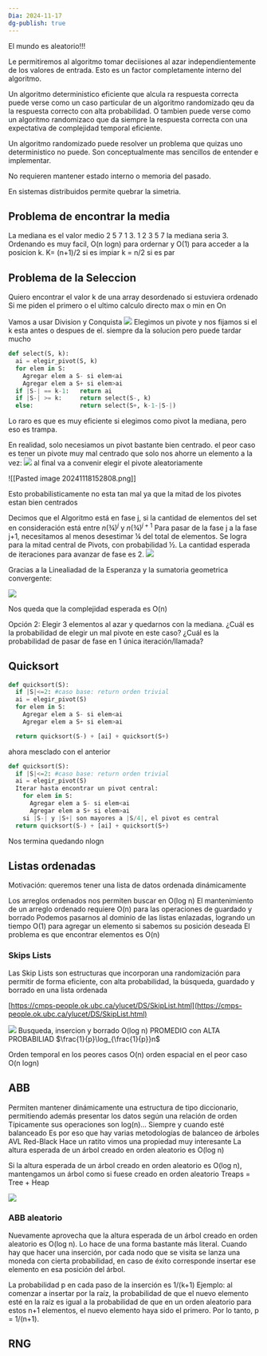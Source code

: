 ```yaml
---
Dia: 2024-11-17
dg-publish: true
---
```

El mundo es aleatorio!!!

Le permitiremos al algoritmo tomar deciisiones al azar independientemente de los valores de entrada. Esto es un factor completamente interno del algoritmo. 

Un algoritmo deterministico eficiente que alcula ra respuesta correcta puede verse como un caso particular de un algoritmo randomizado qeu da la respuesta correcto con alta probabilidad. 
O tambien puede verse como un algoritmo randomizaco que da siempre la respuesta correcta con una expectativa de complejidad temporal eficiente. 

Un algoritmo randomizado puede resolver un problema que quizas uno deterministico no puede. Son conceptualmente mas sencillos de entender e implementar. 

No requieren mantener estado interno o memoria del pasado. 

En sistemas distribuidos permite quebrar la simetria. 


## Problema de encontrar la media 
La mediana es el valor medio 
2 5 7 1 3. 1 2 3 5 7 la mediana seria 3. 
Ordenando es muy facil, O(n logn) para ordernar y O(1) para acceder a la posicion k. K=  (n+1)/2 si es impiar k = n/2 si es par 


## Problema de la Seleccion
Quiero encontrar el valor k de una array desordenado si estuviera ordenado
Si me piden el primero o el ultimo calculo directo max o min en On

Vamos a usar Division y Conquista 
**![](https://lh7-rt.googleusercontent.com/slidesz/AGV_vUeYBA2Flhm_uQpKAolYV8qTHIquaT-KKjzLeoqljKO9VNMH0EgHeTOH0I2uTNUJrZSqXBwykNECSFs3Yog2W4jzgYmWhIovNfJWggIegzW4-B2w8ZgL2IQYOec8mvzntBVxqMC8-FD3j1-yg9Vqsu1fkX8mWUMP=s2048?key=iRbwHtP-n_pIwaOn1yASjg)**
Elegimos un pivote y nos fijamos si el k esta antes o despues de el. 
siempre da la solucion pero puede tardar mucho
```python 
def select(S, k):
  ai = elegir_pivot(S, k)
  for elem in S:
    Agregar elem a S- si elem<ai
    Agregar elem a S+ si elem>ai
  if |S-| == k-1: 	return ai
  if |S-| >= k: 	return select(S-, k)
  else: 			return select(S+, k-1-|S-|)
  ```
Lo raro es que es muy eficiente si elegimos como pivot la mediana, pero eso es trampa. 

En realidad, solo necesiamos un pivot bastante bien centrado.
el peor caso es tener un pivote muy mal centrado que solo nos ahorre un elemento a la vez: 
**![](https://lh7-rt.googleusercontent.com/slidesz/AGV_vUcSajBtEAOCXulvcZHCbQkNCEWSgo8h0PeG9cRqCWvexoKmebkp4qylJEhYj6uAcReseaHF-NusCRIUFOT22r6DVJxDtKfJjz1D6pOXnBPVjVY99Yr8cPBvi549NmUmGbtRid0_pgswq994H2FaE0MyrsHn2LE=s2048?key=iRbwHtP-n_pIwaOn1yASjg)**
al final va a convenir elegir el pivote aleatoriamente

![[Pasted image 20241118152808.png]]

Esto probabilisticamente no esta tan mal ya que la mitad de los pivotes estan bien centrados


Decimos que el Algoritmo está en fase j, si la cantidad de elementos del set en consideración está entre $n(¾)^j$ y $n(¾)^{j+1}$
Para pasar de la fase j a la fase j+1, necesitamos al menos desestimar ¼ del total de elementos. Se logra para la mitad central de Pivots, con probabilidad ½.
La cantidad esperada de iteraciones para avanzar de fase es 2.
**![](https://lh7-rt.googleusercontent.com/slidesz/AGV_vUd2BLVJ30s8bOSxrDRJI56yo-CT-M6FCknsWdE7cbPaWCGKddSigRCgZt0Tkb4V4uZFyL51t54cwz8FDDlOkZTmmyrrUPz2bvrqVDIX2t3PGCvCpD8idzg3sRNaKh2SHffVDO5jeCYZJqmb30SVGMhUb2xE_05J=s2048?key=iRbwHtP-n_pIwaOn1yASjg)**

Gracias a la Linealiadad de la Esperanza y la sumatoria geometrica convergente: 

**![](https://lh7-rt.googleusercontent.com/slidesz/AGV_vUfUdahWWFo7MAhtXfX5xAa8yuM0mEsn0UeEQykmM_ehi00A4OXB2Qeq1GCqKb9KoPu6hao1mH4f6wcYlbhO5LOihQ5uaV2Yh5OXQbeTxsxSuxX165rz6ZJBOBiyTXcdBt8Y6DvpbU7UyDW-YI5pdHKAZSLrqpbJ=s2048?key=iRbwHtP-n_pIwaOn1yASjg)**

Nos queda que la complejidad esperada es O(n)


Opción 2: Elegir 3 elementos al azar y quedarnos con la mediana. 
¿Cuál es la probabilidad de elegir un mal pivote en este caso? ¿Cuál es la probabilidad de pasar de fase en 1 única iteración/llamada?


## Quicksort

```python 
def quicksort(S):
  if |S|<=2: #caso base: return orden trivial
  ai = elegir_pivot(S)
  for elem in S:
    Agregar elem a S- si elem<ai
    Agregar elem a S+ si elem>ai

  return quicksort(S-) + [ai] + quicksort(S+)
```

ahora mesclado con el anterior

```python 
def quicksort(S):
  if |S|<=2: #caso base: return orden trivial
  ai = elegir_pivot(S)
  Iterar hasta encontrar un pivot central:
    for elem in S:
      Agregar elem a S- si elem<ai
      Agregar elem a S+ si elem>ai
    si |S-| y |S+| son mayores a |S/4|, el pivot es central
  return quicksort(S-) + [ai] + quicksort(S+)
```

Nos termina quedando nlogn


## Listas ordenadas 
Motivación: queremos tener una lista de datos ordenada dinámicamente

Los arreglos ordenados nos permiten buscar en O(log n)
El mantenimiento de un arreglo ordenado requiere O(n) para las operaciones de guardado y borrado
Podemos pasarnos al dominio de las listas enlazadas, logrando un tiempo O(1) para agregar un elemento si sabemos su posición deseada
El problema es que encontrar elementos es O(n)

### Skips Lists
Las Skip Lists son estructuras que incorporan una randomización para permitir de forma eficiente, con alta probabilidad, la búsqueda, guardado y borrado en una lista ordenada

[https://cmps-people.ok.ubc.ca/ylucet/DS/SkipList.html](https://cmps-people.ok.ubc.ca/ylucet/DS/SkipList.html)


**![](https://lh7-rt.googleusercontent.com/slidesz/AGV_vUckv3VP-aiNUTMwY-tUtuUe-mTiPI7z6H8KTzx0o5bJ439BjH03ox0C8DWRN5rQ4-eu7God--8wRwzMlVW6f4LHhwp25tcDPH4NyWXG7QIjEkAgCbt-SWv533aVKrj7a9TYn7xKhCA9yFud1kvA-UrwTEHWzcyJ=s2048?key=iRbwHtP-n_pIwaOn1yASjg)**
Busqueda, insercion y borrado O(log n) PROMEDIO con ALTA PROBABILIAD $\frac{1}{p}\log_{\frac{1}{p}}n$

Orden temporal en los peores casos O(n) orden espacial en el peor caso O(n logn)

## ABB

Permiten mantener dinámicamente una estructura de tipo diccionario, permitiendo además presentar los datos según una relación de orden
Típicamente sus operaciones son log(n)...
Siempre y cuando esté balanceado
Es por eso que hay varias metodologías de balanceo de árboles
AVL
Red-Black
Hace un ratito vimos una propiedad muy interesante
La altura esperada de un árbol creado en orden aleatorio es O(log n)

Si la altura esperada de un árbol creado en orden aleatorio es O(log n), mantengamos un árbol como si fuese creado en orden aleatorio
Treaps = Tree + Heap

**![](https://lh7-rt.googleusercontent.com/slidesz/AGV_vUcH-SsV2h0tbDPC1zhUw3Mkkbbau0_5AV9kzLE2lOnG5Yn5nsC8HqZ1PDv7gFZP2QbDIQLedxh75tVMvoXJiypfpZHLP8uO9TBtlTzQSSqSPWiq6_4L-TNQnkc5yUJVjoqaflDSCHNEeVVc9v1nyMcJaYfQJ_U=s2048?key=iRbwHtP-n_pIwaOn1yASjg)**

### ABB aleatorio 
Nuevamente aprovecha que la altura esperada de un árbol creado en orden aleatorio es O(log n).
Lo hace de una forma bastante más literal.
Cuando hay que hacer una inserción, por cada nodo que se visita se lanza una moneda con cierta probabilidad, en caso de éxito corresponde insertar ese elemento en esa posición del árbol.


La probabilidad p en cada paso de la inserción es 1/(k+1)
Ejemplo: al comenzar a insertar por la raíz, la probabilidad de que el nuevo elemento esté en la raíz es igual a la probabilidad de que en un orden aleatorio para estos n+1 elementos, el nuevo elemento haya sido el primero.
Por lo tanto, p = 1/(n+1).


## RNG 
